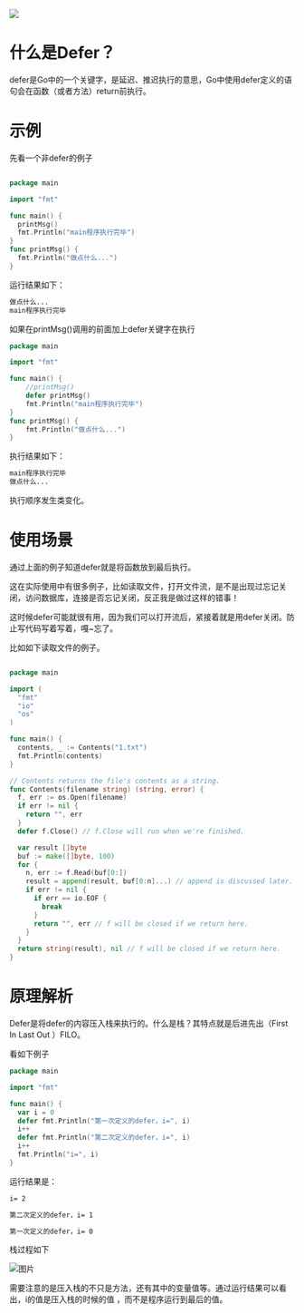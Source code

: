 ![](https://itlab1024-1256529903.cos.ap-beijing.myqcloud.com/202207281322806.png)

# 什么是Defer？

defer是Go中的一个关键字，是延迟、推迟执行的意思，Go中使用defer定义的语句会在函数（或者方法）return前执行。

# 示例

先看一个非defer的例子

```go

package main

import "fmt"

func main() {
  printMsg()
  fmt.Println("main程序执行完毕")
}
func printMsg() {
  fmt.Println("做点什么...")
}
```

运行结果如下：

```tex
做点什么...
main程序执行完毕
```

如果在printMsg()调用的前面加上defer关键字在执行

```go
package main

import "fmt"

func main() {
	//printMsg()
	defer printMsg()
	fmt.Println("main程序执行完毕")
}
func printMsg() {
	fmt.Println("做点什么...")
}
```

执行结果如下：

```tex
main程序执行完毕
做点什么...
```

执行顺序发生类变化。

# 使用场景

通过上面的例子知道defer就是将函数放到最后执行。

这在实际使用中有很多例子，比如读取文件，打开文件流，是不是出现过忘记关闭，访问数据库，连接是否忘记关闭，反正我是做过这样的错事！

这时候defer可能就很有用，因为我们可以打开流后，紧接着就是用defer关闭。防止写代码写着写着，嘎~忘了。

比如如下读取文件的例子。

```go

package main

import (
  "fmt"
  "io"
  "os"
)

func main() {
  contents, _ := Contents("1.txt")
  fmt.Println(contents)
}

// Contents returns the file's contents as a string.
func Contents(filename string) (string, error) {
  f, err := os.Open(filename)
  if err != nil {
    return "", err
  }
  defer f.Close() // f.Close will run when we're finished.

  var result []byte
  buf := make([]byte, 100)
  for {
    n, err := f.Read(buf[0:])
    result = append(result, buf[0:n]...) // append is discussed later.
    if err != nil {
      if err == io.EOF {
        break
      }
      return "", err // f will be closed if we return here.
    }
  }
  return string(result), nil // f will be closed if we return here.
}
```

# 原理解析

Defer是将defer的内容压入栈来执行的。什么是栈？其特点就是后进先出（First In Last Out ）FILO。

看如下例子

```go
package main

import "fmt"

func main() {
  var i = 0
  defer fmt.Println("第一次定义的defer，i=", i)
  i++
  defer fmt.Println("第二次定义的defer，i=", i)
  i++
  fmt.Println("i=", i)
}
```

运行结果是：

```tex
i= 2

第二次定义的defer，i= 1

第一次定义的defer，i= 0
```

栈过程如下

![图片](https://itlab1024-1256529903.cos.ap-beijing.myqcloud.com/202208091733960.png)

需要注意的是压入栈的不只是方法，还有其中的变量值等。通过运行结果可以看出，i的值是压入栈的时候的值 ，而不是程序运行到最后的值。